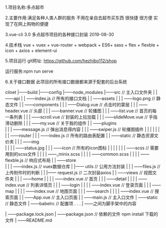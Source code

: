 1.项目名称:多点超市

2.主要作用:满足各种人类人群的服务 不用在亲自去超市买东西 很快捷 很方便 实现了在网上购物的便捷

3.vue-cli 3.0
多点超市项目的各种接口封装
2019-08-30 

4.技术栈
vue + vuex + vue-router + webpack + ES6+ sass + flex + flexble + icon + axios + element-ui

5.项目运行
git网址: https://github.com/hezhibo112/shop

运行服务:npm run serve

6.关于接口数据
此项目的所有接口数据都来源于配套的后台系统

clinet
|——build
|——config
|——node_modules
|——src                       // 主入口文件夹
|  |——api
|  | ——index.js                // 所有的接口文档
|  | ——assets
|  |  | ——logo.png              // 静态文件
|  | ——components
|  |  | ——Dialog.vue            // 点击时的蒙层
|  |  | ——header.vue            // 头部
|  |  | ——banner.vue            // 轮播图
|  |  | ——list.vue              // 首页的每一条列表
|  |  | ——scroll.vue            // 封装的上拉加载
|  |  | ——slideMove.vue         // 手指滑动删除
|  |  | ——my.vue                // 关于我的组件
|  | ——plugins                 
|  |  | ——message.js            // 弹出消息得内容
|  |  | ——swiper.js             // 轮播图插件
|  |  | 
|  |  |
|  | ——router
|  |  | ——index.js              // 所有的路由表配置
|  | ——static                  // 静态资源文价夹
|  |  | ——img              
|  |  |  | ——status.jpg
|  |  | ——icon                  // 所有的icon图标
|  |  |  | 
|  |  | ——scss                  // 需要用到的scss文件
|  |  |  | ——_minix.scss
|  |  |  | ——common.scss
|  |  |  | ——flexble.js          // 响应式布局
|  | ——store        
|  |  | ——index.js              // vuex数据仓库
|  |—— utils                   // 公用方法封装
|  |  | ——files.js                 // 上传附件时的判断
|  |  |—— request.js               // 二次封装axios
|  | ——views                      // 视图文件夹
|  |  | ——home
|  |  |  | ——index.vue            // 首页
|  |  | ——detail
|  |  |  | ——index.vue            // 列表详情页
|  |  | ——login
|  |  |  | ——index.vue            // 登录页面
|  |  | ——map
|  |  |  | ——index.vue            // 地图页面
|  |  | ——search
|  |  |  | ——index.vue           // 搜索页面
|  | ——App.vue                 // 主入口页面
|  | ——main.js                 // 主入口文件
| ——static                    // 静态文件
| ——babelrc                   // 配置项
.
.
.
| ——之间为脚手架中的内容

| ——package.lock.json 
| ——package.json              // 依赖的文件 npm install 下载的文件
| ——README.md
